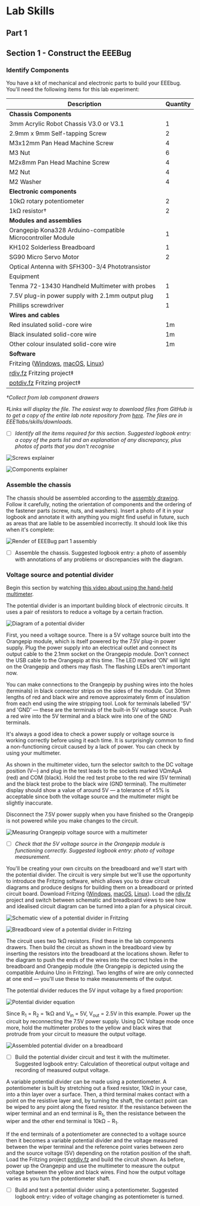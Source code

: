 # Lab Skills
## Part 1
## Section 1 - Construct the EEEBug

### Identify Components
You have a kit of mechanical and electronic parts to build your EEEbug. You'll need the following items for this lab experiment:

| Description | Quantity | 
| -------- | ----------- |
| **Chassis Components** |
| 3mm Acrylic Robot Chassis V3.0 or V3.1 | 1 |
| 2.9mm x 9mm Self-tapping Screw | 2 |
| M3x12mm Pan Head Machine Screw | 4 |
| M3 Nut | 6 |
| M2x8mm Pan Head Machine Screw | 4 |
| M2 Nut | 4 |
| M2 Washer | 4 |
| **Electronic components** |
| 10kΩ rotary potentiometer | 2 |
| 1kΩ resistor† | 2 |
| **Modules and assemblies** |
| Orangepip Kona328 Arduino-compatible Microcontroller Module | 1 |
| KH102 Solderless Breadboard | 1 |
| SG90 Micro Servo Motor | 2 |
| Optical Antenna with SFH300-3/4 Phototransistor
| Equipment |
| Tenma 72-13430 Handheld Multimeter with probes | 1 |
| 7.5V plug-in power supply with 2.1mm output plug | 1 |
| Phillips screwdriver | 1 |
| **Wires and cables** |
| Red insulated solid-core wire | 1m |
| Black insulated solid-core wire | 1m |
| Other colour insulated solid-core wire | 1m |
| **Software** |
| Fritzing ([Windows](https://imperiallondon-my.sharepoint.com/:u:/g/personal/estott_ic_ac_uk/EYMSuKU6nKdAtQDBqZ-yAmMBb-T4JyRNwS-hO_WeYL_piw?e=5aDJaS), [macOS](https://imperiallondon-my.sharepoint.com/:u:/g/personal/estott_ic_ac_uk/EWyf1x87xQ9Hp-aI3YnMoEkBMoU5QXcG53RMPQRNkjm4cw?e=ZKbIkh), [Linux](https://imperiallondon-my.sharepoint.com/:u:/g/personal/estott_ic_ac_uk/EacyJjYan05PuMJQt34p5RQBWNtDkKRTS75Gl9E8ZVk-rw?e=Bm9uFJ))|
| [rdiv.fz](downloads/rdiv.fz) Fritzing project‡ |
| [potdiv.fz](downloads/potdiv.fz) Fritzing project‡ |

*†Collect from lab component drawers*

*‡Links will display the file. The easiest way to download files from GitHub is to get a copy of the entire lab note repository from [here](https://github.com/edstott/EEE1labs/archive/refs/heads/main.zip). The files are in EEE1labs/skills/downloads.*

- [ ] *Identify all the items required for this section. Suggested logbook entry: a copy of the parts list and an explanation of any discrepancy, plus photos of parts that you don't recognise*

![Screws explainer](graphics/screws.png)

![Components explainer](graphics/components.png)
		
### Assemble the chassis
	
The chassis should be assembled according to the [assembly drawing](graphics/EEEBug-assembly-part1.pdf).
Follow it carefully, noting the orientation of components and the ordering of the fastener parts (screw, nuts, and washers).
Insert a photo of it in your logbook and annotate it with anything you might find useful in future, such as areas that are liable to be assembled incorrectly.
It should look like this when it's complete:

![Render of EEEBug part 1 assembly](graphics/Assembly-mk3-part1-render.png)
	
- [ ] Assemble the chassis.  Suggested logbook entry: a photo of assembly with annotations of any problems or discrepancies with the diagram.

### Voltage source and potential divider

Begin this section by watching [this video about using the hand-held multimeter](https://imperial.cloud.panopto.eu/Panopto/Pages/Viewer.aspx?id=d638ea81-ddd8-4dcc-bbb7-ac4e00bbefa7).

The potential divider is an important building block of electronic circuits. It uses a pair of resistors to reduce a voltage by a certain fraction.
		    
![Diagram of a potential divider](graphics/EEEbug-pot.png)
		
First, you need a voltage source. There is a 5V voltage source built into the Orangepip module, which is itself powered by the 7.5V plug-in power supply.
Plug the power supply into an electrical outlet and connect its output cable to the 2.1mm socket on the Orangepip module.
Don't connect the USB cable to the Orangepip at this time.
The LED marked 'ON' will light on the Orangepip and others may flash.
The flashing LEDs aren't important now.
		
You can make connections to the Orangepip by pushing wires into the holes (terminals) in black connector strips on the sides of the module.
Cut 30mm lengths of red and black wire and remove approximately 6mm of insulation from each end using the wire stripping tool.
Look for terminals labelled '5V' and 'GND' — these are the terminals of the built-in 5V voltage source.
Push a red wire into the 5V terminal and a black wire into one of the GND terminals.
		
It's always a good idea to check a power supply or voltage source is working correctly before using it each time.
It is surprisingly common to find a non-functioning circuit caused by a lack of power.
You can check by using your multimeter.
		
As shown in the multimeter video, turn the selector switch to the DC voltage position (V⎓) and plug in the test leads to the sockets marked VΩmAμA (red) and COM (black).
Hold the red test probe to the red wire (5V terminal) and the black test probe to the black wire (GND terminal).
The multimeter display should show a value of around 5V — a tolerance of ±5% is acceptable since both the voltage source and the multimeter might be slightly inaccurate.
		
Disconnect the 7.5V power supply when you have finished so the Orangepip is not powered while you make changes to the circuit.
		
![Measuring Orangepip voltage source with a multimeter](graphics/V-meas.jpg)

- [ ]	*Check that the 5V voltage source in the Orangepip module is functioning correctly. Suggested logbook entry: photo of voltage measurement.*

You'll be creating your own circuits on the breadboard and we'll start with the potential divider.
The circuit is very simple but we'll use the opportunity to introduce the Fritzing software, which allows you to draw circuit diagrams and produce designs for building them on a breadboard or printed circuit board.
Download Fritzing ([Windows](https://imperiallondon-my.sharepoint.com/:u:/g/personal/estott_ic_ac_uk/EYMSuKU6nKdAtQDBqZ-yAmMBb-T4JyRNwS-hO_WeYL_piw?e=5aDJaS), [macOS](https://imperiallondon-my.sharepoint.com/:u:/g/personal/estott_ic_ac_uk/EWyf1x87xQ9Hp-aI3YnMoEkBMoU5QXcG53RMPQRNkjm4cw?e=ZKbIkh), [Linux](https://imperiallondon-my.sharepoint.com/:u:/g/personal/estott_ic_ac_uk/EacyJjYan05PuMJQt34p5RQBWNtDkKRTS75Gl9E8ZVk-rw?e=Bm9uFJ)).
Load the [rdiv.fz](downloads/rdiv.fz) project and switch between schematic and breadboard views to see how and idealised circuit diagram can be turned into a plan for a physical circuit.
		
![Schematic view of a potential divider in Fritzing](graphics/rdiv-sch-fz.png)
	    
![Breadboard view of a potential divider in Fritzing](graphics/rdiv-bb-fz.png)
		
The circuit uses two 1kΩ resistors.
Find these in the lab components drawers.
Then build the circuit as shown in the breadboard view by inserting the resistors into the breadboard at the locations shown.
Refer to the diagram to push the ends of the wires into the correct holes in the breadboard and Orangepip module (the Orangepip is depicted using the compatible Arduino Uno in Fritzing).
Two lengths of wire are only connected at one end — you'll use these to make measurements of the output.
		
The potential divider reduces the 5V input voltage by a fixed proportion:
		
![Potential divider equation](graphics/potdiv_equation.png)
		
Since R<sub>1</sub> = R<sub>2</sub> = 1kΩ and V<sub>in</sub> = 5V, V<sub>out</sub> = 2.5V in this example.
Power up the circuit by reconnecting the 7.5V power supply.
Using DC Voltage mode once more, hold the multimeter probes to the yellow and black wires that protrude from your circuit to measure the output voltage.
	
![Assembled potential divider on a breadboard](graphics/rdiv-photo.jpg)
		
 - [ ] Build the potential divider circuit and test it with the multimeter. Suggested logbook entry: Calculation of theoretical output voltage and recording of measured output voltage.
		
A variable potential divider can be made using a potentiometer.
A potentiometer is built by stretching out a fixed resistor, 10kΩ in your case, into a thin layer over a surface.
Then, a third terminal makes contact with a point on the resistive layer and, by turning the shaft, the contact point can be wiped to any point along the fixed resistor.
If the resistance between the wiper terminal and an end terminal is R<sub>1</sub>, then the resistance between the wiper and the other end terminal is 10kΩ − R<sub>1</sub>.
		
If the end terminals of a potentiometer are connected to a voltage source then it becomes a variable potential divider and the voltage measured between the wiper terminal and the reference point varies between zero and the source voltage (5V) depending on the rotation position of the shaft.
Load the Fritzing project [potdiv.fz](downloads/potdiv.fz) and build the circuit shown.
As before, power up the Orangepip and use the multimeter to measure the output voltage between the yellow and black wires.
Find how the output voltage varies as you turn the potentiometer shaft.	
	    
- [ ] Build and test a potential divider using a potentiometer. Suggested logbook entry: video of voltage changing as potentiometer is turned.
